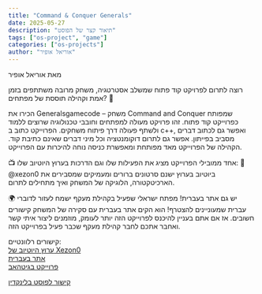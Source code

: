 ```yaml
---
title: "Command & Conquer Generals"
date: 2025-05-27
description: "תיאור קצר של הפוסט"
tags: ["os-project", "game"]
categories: ["os-projects"]
author: "אוריאל אופיר"
---
```

מאת אוריאל אופיר

רוצה לתרום לפרויקט קוד פתוח שמשלב אסטרטגיה, משחק מרובה משתתפים בזמן אמת וקהילה תוססת של מפתחים? 🚀

 הכירו את Generalsgamecode – משחק Command and Conquer שמפותח כפרוייקט קוד פתוח.
 זהו פרויקט מעולה למפתחים וחובבי טכנולוגיה שרוצים ללמוד ולשתף פעולה דרך פיתוח משחקים.
הפרוייקט כתוב ב c++, ואפשר גם לכתוב דברים מסביב בפייתון.
אפשר גם לתרום דוקומנטציה וכל מיני דברים שאינם כתיבת קוד.
הקהילה של הפרוייקט מאד מפותחת ומאפשרת כניסה נוחה להיכרות עם הפרוייקט.

📺 אחד ממובילי הפרוייקט מציג את הפעילות שלו וגם הדרכות בערוץ היוטיוב שלו:
 🎥 @xezon0 ביוטיוב
בערוץ ישנם סרטונים ברורים ומעמיקים שמסבירים את הארכיטקטורה, הלוגיקה של המשחק ואיך מתחילים לתרום.

🌍 יש גם אתר בעברית!
מפתח ישראלי שפעיל בקהילת מעקף ישמח לעזור לדוברי עברית שמעוניינים להצטרף! הוא הקים אתר בעברית עם סקירה של המשחק קישורים חשובים.
אז אם אתם בעניין להיכנס לפרוייקט הזה יותר לעומק, מוזמנים ליצור איתי קשר ואחבר אתכם לחבר קהילת מעקף שכבר פעיל בפרוייקט הזה.

קישורים רלוונטיים:  
<a href="https://www.youtube.com/@xezon0" target="_blank">ערוץ היוטיוב של Xezon0</a>  
<a href="https://generals-il.vercel.app/" target="_blank">אתר בעברית</a>  
<a href="https://github.com/TheSuperHackers/Generalsgamecode" target="_blank">פרוייקט בגיטהאב</a>   

<a href="https://www.linkedin.com/posts/uriel-ofir_opensource-gamedevelopment-developers-activity-7332999922146787328-qvh7" target="_blank">קישור לפוסט בלינקדין</a>